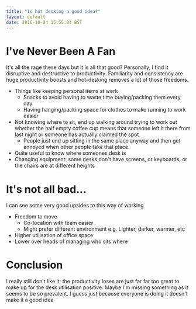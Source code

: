 ```yaml
---
title: "Is hot desking a good idea?"
layout: default
date: 2016-10-24 15:55:04 BST
---
```


# I've Never Been A Fan
It's all the rage these days but it is all that good? Personally, I find it disruptive and destructive to productivity. Familiarity and consistency are huge productivity boosts and hot-desking removes a lot of those freedoms.

 * Things like keeping personal items at work 
   * Snacks to avoid having to waste time buying/packing them every day 
   * Having hanging/packing space for clothes to make running to work easier
 * Not knowing where to sit, end up walking around trying to work out whether the half empty coffee cup means that someone left it there from last night or someone has actually claimed the spot
   * People just end up sitting in the same place anyway and then get annoyed when other people take that place. 
 * Quite useful to know where someones desk is
 * Changing equipment: some desks don't have screens, or keyboards, or the chairs are at different heights

# It's not all bad...
I can see some very good upsides to this way of working

 * Freedom to move
   * Co-location with team easier
   * Might prefer different environment e.g. Lighter, darker, warmer, etc
 * Higher utilisation of office space
 * Lower over heads of managing who sits where

# Conclusion
I really still don't like  it; the productivity loses are just far far too great to make up for the desk utilisation positive. Maybe I'm missing something as it seems to be so prevalent. I guess just because everyone is doing it doesn't make it a good idea
